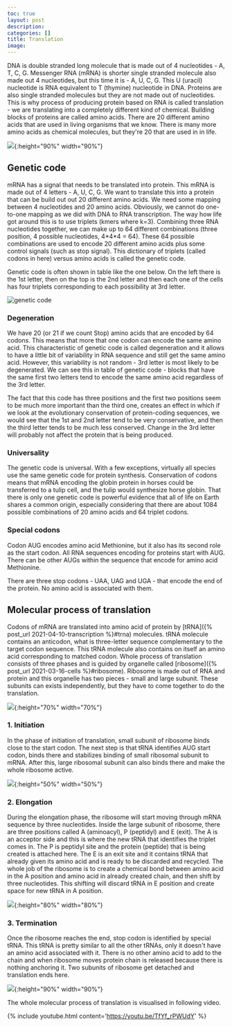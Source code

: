```yaml
---
toc: true
layout: post
description:
categories: []
title: Translation
image:
---
```


DNA is double stranded long molecule that is made out of 4 nucleotides - A, T, C, G. Messenger RNA (mRNA) is shorter single stranded molecule also made out 4 nucleotides, but this time it is - A, U, C, G. This U (uracil) nucleotide is RNA equivalent to T (thymine) nucleotide in DNA. Proteins are also single stranded molecules but they are not made out of nucleotides. This is why process of producing protein based on RNA is called translation - we are translating into a completely different kind of chemical. Building blocks of proteins are called amino acids. There are 20 different amino acids that are used in living organisms that we know. There is many more amino acids as chemical molecules, but they're 20 that are used in in life.

![](https://rwu.pressbooks.pub/app/uploads/sites/29/2020/07/image2-1.jpg){:height="90%" width="90%"}

## Genetic code

mRNA has a signal that needs to be translated into protein. This mRNA is made out of 4 letters - A, U, C, G. We want to translate this into a protein that can be build out out 20 different amino acids. We need some mapping between 4 nucleotides and 20 amino acids. Obviously, we cannot do one-to-one mapping as we did with DNA to RNA transcription. The way how life got around this is to use triplets (kmers where k=3). Combining three RNA nucleotides together, we can make up to 64 different combinations (three position, 4 possible nucleotides, 4\*4\*4 = 64). These 64 possible combinations are used to encode 20 different amino acids plus some control signals (such as stop signal). This dictionary of triplets (called codons in here) versus amino acids is called the genetic code.

Genetic code is often shown in table like the one below. On the left there is the 1st letter, then on the top is the 2nd letter and then each one of the cells has four triplets corresponding to each possibility at 3rd letter.

![genetic code](https://cdn.kastatic.org/ka-perseus-images/f5de6355003ee322782b26404ef0733a1d1a61b0.png)

### Degeneration

We have 20 (or 21 if we count Stop) amino acids that are encoded by 64 codons. This means that more that one codon can encode the same amino acid. This characteristic of genetic code is called degeneration and it allows to have a little bit of variability in RNA sequence and still get the same amino acid. However, this variability is not random - 3rd letter is most likely to be degenerated. We can see this in table of genetic code - blocks that have the same first two letters tend to encode the same amino acid regardless of the 3rd letter.

The fact that this code has three positions and the first two positions seem to be much more important than the third one, creates an effect in which if we look at the evolutionary conservation of protein-coding sequences, we would see that the 1st and 2nd letter tend to be very conservative, and then the third letter tends to be much less conserved. Change in the 3rd letter will probably not affect the protein that is being produced.

### Universality

The genetic code is universal. With a few exceptions, virtually all species use the same genetic code for protein synthesis. Conservation of codons means that mRNA encoding the globin protein in horses could be transferred to a tulip cell, and the tulip would synthesize horse globin. That there is only one genetic code is powerful evidence that all of life on Earth shares a common origin, especially considering that there are about 1084 possible combinations of 20 amino acids and 64 triplet codons.

### Special codons

Codon AUG encodes amino acid Methionine, but it also has its second role as the start codon. All RNA sequences encoding for proteins start with AUG. There can be other AUGs within the sequence that encode for amino acid Methionine.

There are three stop codons - UAA, UAG and UGA - that encode the end of the protein. No amino acid is associated with them.


## Molecular process of translation

Codons of mRNA are translated into amino acid of protein by [tRNA]({% post_url 2021-04-10-transcription %}#trna) molecules. tRNA molecule contains an anticodon, what is three-letter sequence complementary to the target codon sequence. This tRNA molecule also contains on itself an amino acid corresponding to matched codon. Whole process of translation consists of three phases and is guided by organelle called [ribosome]({% post_url 2021-03-16-cells %}#ribosome). Ribosome is made out of RNA and protein and this organelle has two pieces - small and large subunit. These subunits can exists independently, but they have to come together to do the translation.

![](https://upload.wikimedia.org/wikipedia/commons/thumb/4/42/Peptide_syn.svg/1200px-Peptide_syn.svg.png){:height="70%" width="70%"}

### 1. Initiation

In the phase of initiation of translation, small subunit of ribosome binds close to the start codon. The next step is that tRNA identifies AUG start codon, binds there and stabilizes binding of small ribosomal subunit to mRNA. After this, large ribosomal subunit can also binds there and make the whole ribosome active.

![](https://cdn.kastatic.org/ka-perseus-images/ae16d87eace538e032b1cf5ac3adbb7335a86fb2.png){:height="50%" width="50%"}

### 2. Elongation

During the elongation phase, the ribosome will start moving through mRNA sequence by three nucleotides. Inside the large subunit of ribosome, there are three positions called A (aminoacyl), P (peptidyl) and E (exit). The A is an acceptor side and this is where the new tRNA that identifies the triplet comes in. The P is peptidyl site and the protein (peptide) that is being created is attached here. The E is an exit site and it contains tRNA that already given its amino acid and is ready to be discarded and recycled. The whole job of the ribosome is to create a chemical bond between amino acid in the A position and amino acid in already created chain, and then shift by three nucleotides. This shifting will discard tRNA in E position and create space for new tRNA in A position.

![](https://ib.bioninja.com.au/_Media/translation-elongation_med.jpeg){:height="80%" width="80%"}

### 3. Termination

Once the ribosome reaches the end, stop codon is identified by special tRNA. This tRNA is pretty similar to all the other tRNAs, only it doesn't have an amino acid associated with it. There is no other amino acid to add to the chain and when ribosome moves protein chain is released because there is nothing anchoring it. Two subunits of ribosome get detached and translation ends here.

![](https://i.pinimg.com/originals/ea/65/8f/ea658f50a6441fc427df7e87bec5f0d6.png){:height="90%" width="90%"}

The whole molecular process of translation is visualised in following video.

{% include youtube.html content='https://youtu.be/TfYf_rPWUdY' %}
